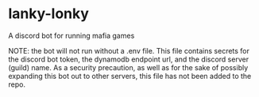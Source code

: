 # lanky-lonky
A discord bot for running mafia games

NOTE: the bot will not run without a .env file. This file contains secrets for the discord bot token, the dynamodb endpoint url, and the discord server (guild) name. As a security precaution, as well as for the sake of possibly expanding this bot out to other servers, this file has not been added to the repo.
